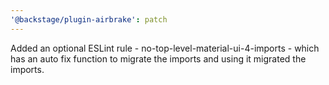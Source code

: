 ```yaml
---
'@backstage/plugin-airbrake': patch
---
```


Added an optional ESLint rule - no-top-level-material-ui-4-imports - which has an auto fix function to migrate the imports and using it migrated the imports.
